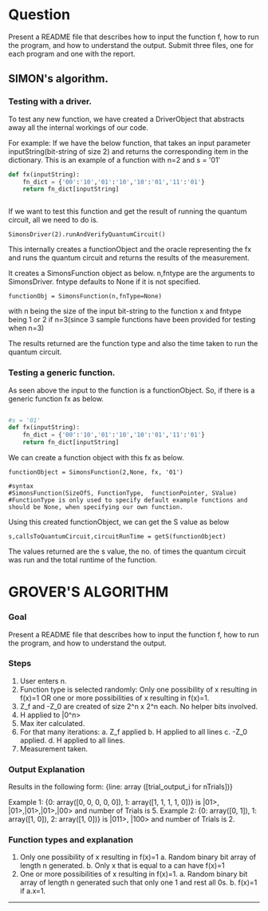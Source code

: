 # Question
Present a README file that describes how to input the function f, how to run the program, and how to understand the output. Submit three files, one for each program and one with the report.

## SIMON's algorithm.

### Testing with a driver.

To test any new function, we have created a DriverObject that abstracts away all the internal workings of our code.


For example:
If we have the below function, that takes an input parameter inputString(bit-string of size 2) and returns the corresponding item in the dictionary. This is an example of a function with n=2 and s = '01' 


```python
def fx(inputString):
	fn_dict = {'00':'10','01':'10','10':'01','11':'01'}  
	return fn_dict[inputString]



```

If we want to test this function and get the result of running the quantum circuit, all we need to do is.

```
SimonsDriver(2).runAndVerifyQuantumCircuit()
```

This internally creates a functionObject and the oracle representing the fx and runs the quantum circuit and returns the results of the measurement.

It creates a SimonsFunction object as below. n,fntype are the arguments to SimonsDriver. fntype defaults to None if it is not specified.

```
functionObj = SimonsFunction(n,fnType=None)
```

with n being the size of the input bit-string to the function x and fntype being 1 or 2 if n=3(since 3 sample functions have been provided for testing when n=3)


The results returned are the function type and also the time taken to run the quantum circuit.

### Testing a generic function.
As seen above the input to the function is a functionObject. So, if there is a generic function fx as below.

```python

#s = '01'
def fx(inputString):
	fn_dict = {'00':'10','01':'10','10':'01','11':'01'}  
	return fn_dict[inputString]
```

We can create a function object with this fx as below.

```
functionObject = SimonsFunction(2,None, fx, '01')

#syntax
#SimonsFunction(SizeOfS, FunctionType,  functionPointer, SValue)
#FunctionType is only used to specify default example functions and should be None, when specifying our own function.
```

Using this created functionObject, we can get the S value as below

```
s,callsToQuantumCircuit,circuitRunTime = getS(functionObject)
```

The values returned are the s value, the no. of times the quantum circuit was run and the total runtime of the function.

# GROVER'S ALGORITHM

### Goal

Present a README file that describes how to input the function f, how to run the program, and how to understand the output.

### Steps

1. User enters n. 
2. Function type is selected randomly: Only one possibility of x resulting in f(x)=1 OR one or more possibilities of x resulting in f(x)=1.
3. Z_f and -Z_0 are created of size 2^n x 2^n each. No helper bits involved.
4. H applied to |0^n>
5. Max iter calculated.
6. For that many iterations:
	a. Z_f applied
	b. H applied to all lines
	c. -Z_0 applied.
	d. H applied to all lines.
7. Measurement taken.

### Output Explanation

Results in the following form: {line: array ([trial_output_i for nTrials])}

Example 1: {0: array([0, 0, 0, 0, 0]), 1: array([1, 1, 1, 1, 0])} is |01>, |01>,|01>,|01>,|00> and number of Trials is 5.
Example 2: {0: array([0, 1]), 1: array([1, 0]), 2: array([1, 0])} is |011>, |100> and number of Trials is 2.

### Function types and explanation

1. Only one possibility of x resulting in f(x)=1 
	a. Random binary bit array of length n generated.
	b. Only x that is equal to a can have f(x)=1
2. One or more possibilities of x resulting in f(x)=1.
	a. Random binary bit array of length n generated such that only one 1 and rest all 0s.
	b. f(x)=1 if a.x=1.
-------------------------------------------------------------------------------------------------------------------
